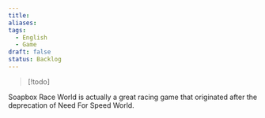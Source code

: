 ```yaml
---
title: 
aliases: 
tags:
  - English
  - Game
draft: false
status: Backlog
---
```

> [!todo]

Soapbox Race World is actually a great racing game that originated after the deprecation of Need For Speed World.